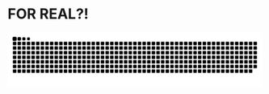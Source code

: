 # FOR REAL?!

<picture>
  <source media="(prefers-color-scheme: dark)" srcset="https://raw.githubusercontent.com/Francy-Coder/Francy-Coder/output/github-snake-dark.svg" />
  <source media="(prefers-color-scheme: light)" srcset="https://raw.githubusercontent.com/Francy-Coder/Francy-Coder/output/github-snake.svg" />
  <img alt="github-snake" src="https://raw.githubusercontent.com/Francy-Coder/Francy-Coder/output/github-snake.svg" />
</picture>
